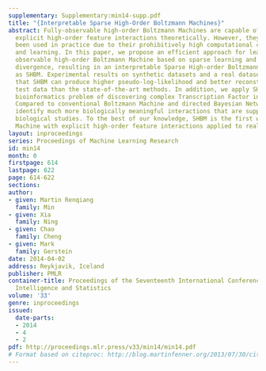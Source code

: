 ```yaml
---
supplementary: Supplementary:min14-supp.pdf
title: "{Interpretable Sparse High-Order Boltzmann Machines}"
abstract: Fully-observable high-order Boltzmann Machines are capable of identifying
  explicit high-order feature interactions theoretically. However, they have never
  been used in practice due to their prohibitively high computational cost for inference
  and learning. In this paper, we propose an efficient approach for learning a fully
  observable high-order Boltzmann Machine based on sparse learning and contrastive
  divergence, resulting in an interpretable Sparse High-order Boltzmann Machine, denoted
  as SHBM. Experimental results on synthetic datasets and a real dataset demonstrate
  that SHBM can produce higher pseudo-log-likelihood and better reconstructions on
  test data than the state-of-the-art methods. In addition, we apply SHBM to a challenging
  bioinformatics problem of discovering complex Transcription Factor interactions.
  Compared to conventional Boltzmann Machine and directed Bayesian Network, SHBM can
  identify much more biologically meaningful interactions that are supported by recent
  biological studies. To the best of our knowledge, SHBM is the first working Boltzmann
  Machine with explicit high-order feature interactions applied to real-world problems.
layout: inproceedings
series: Proceedings of Machine Learning Research
id: min14
month: 0
firstpage: 614
lastpage: 622
page: 614-622
sections: 
author:
- given: Martin Renqiang
  family: Min
- given: Xia
  family: Ning
- given: Chao
  family: Cheng
- given: Mark
  family: Gerstein
date: 2014-04-02
address: Reykjavik, Iceland
publisher: PMLR
container-title: Proceedings of the Seventeenth International Conference on Artificial
  Intelligence and Statistics
volume: '33'
genre: inproceedings
issued:
  date-parts:
  - 2014
  - 4
  - 2
pdf: http://proceedings.mlr.press/v33/min14/min14.pdf
# Format based on citeproc: http://blog.martinfenner.org/2013/07/30/citeproc-yaml-for-bibliographies/
---
```

